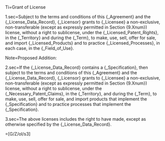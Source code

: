 Ti=Grant of License

1.sec=Subject to the terms and conditions of this {_Agreement} and the {_License_Data_Record}, {_Licensor} grants to {_Licensee} a non-exclusive, non-transferable (except as expressly permitted in Section {9.Xnum}) license, without a right to sublicense, under the {_Licensed_Patent_Rights}, in the {_Territory} and during the {_Term}, to make, use, sell, offer for sale, and import {_Licensed_Products} and to practice {_Licensed_Processes}, in each case, in the {_Field_of_Use}.

Note=Proposed Addition: 

2.sec=If the {_License_Data_Record} contains a {_Specification}, then subject to the terms and conditions of this {_Agreement} and the {_License_Data_Record}, {_Licensor} grants to {_Licensee} a non-exclusive, non-transferable (except as expressly permitted in Section {9.Xnum}) license, without a right to sublicense, under the {_Necessary_Patent_Claims}, in the {_Territory}, and during the {_Term}, to make, use, sell, offer for sale, and import products that implement the {_Specification} and to practice processes that implement the {_Specification}.

3.sec=The above licenses includes the right to have made, except as otherwise specified by the {_License_Data_Record}.

=[G/Z/ol/s3]
